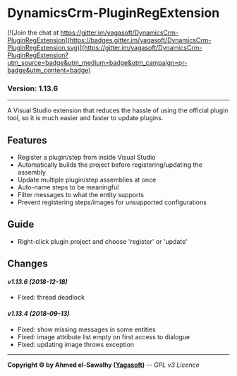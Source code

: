 # DynamicsCrm-PluginRegExtension

[![Join the chat at https://gitter.im/yagasoft/DynamicsCrm-PluginRegExtension](https://badges.gitter.im/yagasoft/DynamicsCrm-PluginRegExtension.svg)](https://gitter.im/yagasoft/DynamicsCrm-PluginRegExtension?utm_source=badge&utm_medium=badge&utm_campaign=pr-badge&utm_content=badge)

### Version: 1.13.6
---

A Visual Studio extension that reduces the hassle of using the official plugin tool, so it is much easier and faster to update plugins.

## Features

  + Register a plugin/step from inside Visual Studio
  + Automatically builds the project before registering/updating the assembly
  + Update multiple plugin/step assemblies at once
  + Auto-name steps to be meaningful
  + Filter messages to what the entity supports
  + Prevent registering steps/images for unsupported configurations

## Guide

+ Right-click plugin project and choose 'register' or 'update'

## Changes

#### _v1.13.6 (2018-12-18)_
+ Fixed: thread deadlock
#### _v1.13.4 (2018-09-13)_
+ Fixed: show missing messages in some entities
+ Fixed: image attribute list empty on first access to dialogue
+ Fixed: updating image throws exception

---
**Copyright &copy; by Ahmed el-Sawalhy ([Yagasoft](http://yagasoft.com))** -- _GPL v3 Licence_
